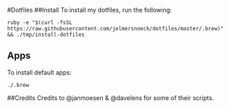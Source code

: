#Dotfiles
##Install
To install my dotfiles, run the following:

    ruby -e "$(curl -fsSL https://raw.githubusercontent.com/jelmersnoeck/dotfiles/master/.brew)" && ./tmp/install-dotfiles

## Apps
To install default apps:

`./.brew`

##Credits
Credits to @janmoesen & @davelens for some of their scripts.
